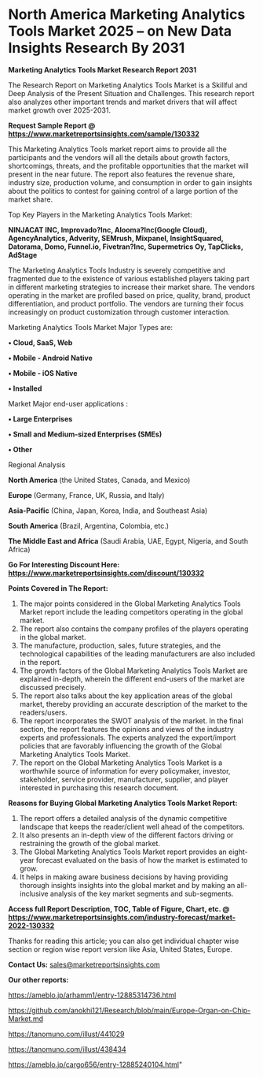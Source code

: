 # North America Marketing Analytics Tools Market 2025 – on New Data Insights Research By 2031

<strong>Marketing Analytics Tools Market Research Report 2031</strong>

The Research Report on Marketing Analytics Tools Market is a Skillful and Deep Analysis of the Present Situation and Challenges. This research report also analyzes other important trends and market drivers that will affect market growth over 2025-2031.

<strong>Request Sample Report @ <a href=https://www.marketreportsinsights.com/sample/130332>https://www.marketreportsinsights.com/sample/130332</a></strong>

This Marketing Analytics Tools market report aims to provide all the participants and the vendors will all the details about growth factors, shortcomings, threats, and the profitable opportunities that the market will present in the near future. The report also features the revenue share, industry size, production volume, and consumption in order to gain insights about the politics to contest for gaining control of a large portion of the market share.

Top Key Players in the Marketing Analytics Tools Market:

<strong>NINJACAT INC, Improvado?Inc, Alooma?Inc(Google Cloud), AgencyAnalytics, Adverity, SEMrush, Mixpanel, InsightSquared, Datorama, Domo, Funnel.io, Fivetran?Inc, Supermetrics Oy, TapClicks, AdStage</strong>

The Marketing Analytics Tools Industry is severely competitive and fragmented due to the existence of various established players taking part in different marketing strategies to increase their market share. The vendors operating in the market are profiled based on price, quality, brand, product differentiation, and product portfolio. The vendors are turning their focus increasingly on product customization through customer interaction.

Marketing Analytics Tools Market Major Types are:

<strong>• Cloud, SaaS, Web

• Mobile - Android Native

• Mobile - iOS Native

• Installed</strong>

Market Major end-user applications :

<strong>• Large Enterprises

• Small and Medium-sized Enterprises (SMEs)

• Other</strong>

Regional Analysis

</u><strong><b>North America</b></strong> (the United States, Canada, and Mexico)

<strong><b>Europe </b></strong>(Germany, France, UK, Russia, and Italy)

<strong><b>Asia-Pacific</b></strong> (China, Japan, Korea, India, and Southeast Asia)

<strong><b>South America</b></strong> (Brazil, Argentina, Colombia, etc.)

<strong><b>The Middle East and Africa</b></strong> (Saudi Arabia, UAE, Egypt, Nigeria, and South Africa)

<strong>Go For Interesting Discount Here: <a href=https://www.marketreportsinsights.com/discount/130332>https://www.marketreportsinsights.com/discount/130332</a></strong>

<strong>Points Covered in The Report:</strong>
<ol>
  <li>The major points considered in the Global Marketing Analytics Tools Market report include the leading competitors operating in the global market.</li>
  <li>The report also contains the company profiles of the players operating in the global market.</li>
  <li>The manufacture, production, sales, future strategies, and the technological capabilities of the leading manufacturers are also included in the report.</li>
  <li>The growth factors of the Global Marketing Analytics Tools Market are explained in-depth, wherein the different end-users of the market are discussed precisely.</li>
  <li>The report also talks about the key application areas of the global market, thereby providing an accurate description of the market to the readers/users.</li>
  <li>The report incorporates the SWOT analysis of the market. In the final section, the report features the opinions and views of the industry experts and professionals. The experts analyzed the export/import policies that are favorably influencing the growth of the Global Marketing Analytics Tools Market.</li>
  <li>The report on the Global Marketing Analytics Tools Market is a worthwhile source of information for every policymaker, investor, stakeholder, service provider, manufacturer, supplier, and player interested in purchasing this research document.</li>
</ol>
<strong>Reasons for Buying Global Marketing Analytics Tools Market Report:</strong>

<ol>
  <li>The report offers a detailed analysis of the dynamic competitive landscape that keeps the reader/client well ahead of the competitors.</li>
  <li>It also presents an in-depth view of the different factors driving or restraining the growth of the global market.</li>
  <li>The Global Marketing Analytics Tools Market report provides an eight-year forecast evaluated on the basis of how the market is estimated to grow.</li>
  <li>It helps in making aware business decisions by having providing thorough insights insights into the global market and by making an all-inclusive analysis of the key market segments and sub-segments.</li>
</ol>
<strong>Access full Report Description, TOC, Table of Figure, Chart, etc. @ <a href=https://www.marketreportsinsights.com/industry-forecast/market-2022-130332>https://www.marketreportsinsights.com/industry-forecast/market-2022-130332</a></strong>


Thanks for reading this article; you can also get individual chapter wise section or region wise report version like Asia, United States, Europe.

<strong>Contact Us:</strong>
sales@marketreportsinsights.com

<strong>Our other reports:</strong>

<a href=https://ameblo.jp/arhamm1/entry-12885314736.html>https://ameblo.jp/arhamm1/entry-12885314736.html</a>

<a href=https://github.com/anokhi121/Research/blob/main/Europe-Organ-on-Chip-Market.md>https://github.com/anokhi121/Research/blob/main/Europe-Organ-on-Chip-Market.md</a>

<a href=https://tanomuno.com/illust/441029>https://tanomuno.com/illust/441029</a>

<a href=https://tanomuno.com/illust/438434>https://tanomuno.com/illust/438434</a>

<a href=https://ameblo.jp/cargo656/entry-12885240104.html>https://ameblo.jp/cargo656/entry-12885240104.html</a>"
